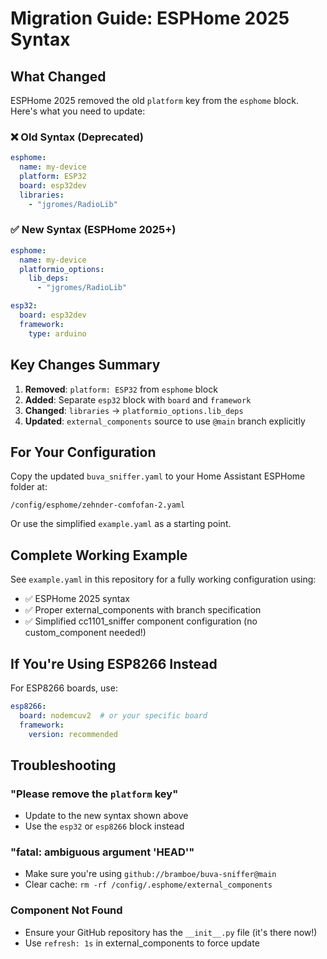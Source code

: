 # Migration Guide: ESPHome 2025 Syntax

## What Changed

ESPHome 2025 removed the old `platform` key from the `esphome` block. Here's what you need to update:

### ❌ Old Syntax (Deprecated)
```yaml
esphome:
  name: my-device
  platform: ESP32
  board: esp32dev
  libraries:
    - "jgromes/RadioLib"
```

### ✅ New Syntax (ESPHome 2025+)
```yaml
esphome:
  name: my-device
  platformio_options:
    lib_deps:
      - "jgromes/RadioLib"

esp32:
  board: esp32dev
  framework:
    type: arduino
```

## Key Changes Summary

1. **Removed**: `platform: ESP32` from `esphome` block
2. **Added**: Separate `esp32` block with `board` and `framework`
3. **Changed**: `libraries` → `platformio_options.lib_deps`
4. **Updated**: `external_components` source to use `@main` branch explicitly

## For Your Configuration

Copy the updated `buva_sniffer.yaml` to your Home Assistant ESPHome folder at:
```
/config/esphome/zehnder-comfofan-2.yaml
```

Or use the simplified `example.yaml` as a starting point.

## Complete Working Example

See `example.yaml` in this repository for a fully working configuration using:
- ✅ ESPHome 2025 syntax
- ✅ Proper external_components with branch specification
- ✅ Simplified cc1101_sniffer component configuration (no custom_component needed!)

## If You're Using ESP8266 Instead

For ESP8266 boards, use:
```yaml
esp8266:
  board: nodemcuv2  # or your specific board
  framework:
    version: recommended
```

## Troubleshooting

### "Please remove the `platform` key"
- Update to the new syntax shown above
- Use the `esp32` or `esp8266` block instead

### "fatal: ambiguous argument 'HEAD'"
- Make sure you're using `github://bramboe/buva-sniffer@main`
- Clear cache: `rm -rf /config/.esphome/external_components`

### Component Not Found
- Ensure your GitHub repository has the `__init__.py` file (it's there now!)
- Use `refresh: 1s` in external_components to force update

